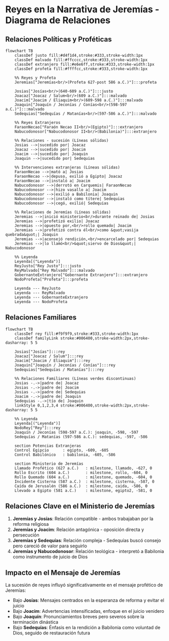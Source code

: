 # Reyes en la Narrativa de Jeremías - Diagrama de Relaciones

## Relaciones Políticas y Proféticas

```mermaid
flowchart TB
    classDef justo fill:#d4f1d4,stroke:#333,stroke-width:1px
    classDef malvado fill:#ffcccc,stroke:#333,stroke-width:1px
    classDef extranjero fill:#e6e6ff,stroke:#333,stroke-width:1px
    classDef profeta fill:#ffffcc,stroke:#333,stroke-width:1px
    
    %% Reyes y Profeta
    Jeremias["Jeremías<br/>(Profeta 627-post 586 a.C.)"]:::profeta
    
    Josias["Josías<br/>(640-609 a.C.)"]:::justo
    Joacaz["Joacaz / Salum<br/>(609 a.C.)"]:::malvado
    Joacim["Joacim / Eliaquim<br/>(609-598 a.C.)"]:::malvado
    Joaquin["Joaquín / Jeconías / Conías<br/>(598-597 a.C.)"]:::malvado
    Sedequias["Sedequías / Matanías<br/>(597-586 a.C.)"]:::malvado
    
    %% Reyes Extranjeros
    FaraonNecao["Faraón Necao II<br/>(Egipto)"]:::extranjero
    Nabucodonosor["Nabucodonosor II<br/>(Babilonia)"]:::extranjero
    
    %% Relaciones - sucesión (Líneas sólidas)
    Josias -->|sucedido por| Joacaz
    Joacaz -->|sucedido por| Joacim
    Joacim -->|sucedido por| Joaquin
    Joaquin -->|sucedido por| Sedequias
    
    %% Intervenciones extranjeras (Líneas sólidas)
    FaraonNecao -->|mató a| Josias
    FaraonNecao -->|depuso, exilió a Egipto| Joacaz
    FaraonNecao -->|instaló a| Joacim
    Nabucodonosor -->|derrotó en Carquemis| FaraonNecao
    Nabucodonosor -->|hizo vasallo a| Joacim
    Nabucodonosor -->|exilió a Babilonia| Joaquin
    Nabucodonosor -->|instaló como títere| Sedequias
    Nabucodonosor -->|cegó, exilió| Sedequias
    
    %% Relaciones de Jeremías (Líneas sólidas)
    Jeremias -->|inició ministerio<br/>durante reinado de| Josias
    Jeremias -->|profetizó exilio| Joacaz
    Jeremias -->|opuesto por,<br/>rollo quemado| Joacim
    Jeremias -->|profetizó contra él<br/>como &quot;vasija quebrada&quot;| Joaquin
    Jeremias -->|aconsejó rendición,<br/>encarcelado por| Sedequias
    Jeremias -->|lo llamó<br/>&quot;siervo de Dios&quot;| Nabucodonosor
    
    %% Leyenda
    Leyenda[("Leyenda")]
    ReyJusto["Rey Justo"]:::justo
    ReyMalvado["Rey Malvado"]:::malvado
    GobernanteExtranjero["Gobernante Extranjero"]:::extranjero
    NodoProfeta["Profeta"]:::profeta
    
    Leyenda --- ReyJusto
    Leyenda --- ReyMalvado
    Leyenda --- GobernanteExtranjero
    Leyenda --- NodoProfeta
```

## Relaciones Familiares

```mermaid
flowchart TB
    classDef rey fill:#f9f9f9,stroke:#333,stroke-width:1px
    classDef familyLink stroke:#006400,stroke-width:2px,stroke-dasharray: 5 5

    Josias["Josías"]:::rey
    Joacaz["Joacaz / Salum"]:::rey
    Joacim["Joacim / Eliaquim"]:::rey
    Joaquin["Joaquín / Jeconías / Conías"]:::rey
    Sedequias["Sedequías / Matanías"]:::rey

    %% Relaciones Familiares (Líneas verdes discontinuas)
    Josias -.->|padre de| Joacaz
    Josias -.->|padre de| Joacim
    Josias -.->|padre de| Sedequias
    Joacim -.->|padre de| Joaquin
    Sedequias -.->|tío de| Joaquin
    linkStyle 0,1,2,3,4 stroke:#006400,stroke-width:2px,stroke-dasharray: 5 5

    %% Leyenda
    Leyenda[("Leyenda")]
    NodoRey["Rey"]:::rey
    Joaquín / Jeconías (598-597 a.C.): joaquin, -598, -597
    Sedequías / Matanías (597-586 a.C.): sedequias, -597, -586
    
    section Potencias Extranjeras
    Control Egipcio      : egipto, -609, -605
    Control Babilónico   : babilonia, -605, -586
    
    section Ministerio de Jeremías
    Llamado Profético (627 a.C.)   : milestone, llamado, -627, 0
    Rollo Escrito (604 a.C.)       : milestone, rollo, -604, 0
    Rollo Quemado (604 a.C.)       : milestone, quemado, -604, 0
    Incidente Cisterna (587 a.C.)  : milestone, cisterna, -587, 0
    Caída de Jerusalén (586 a.C.)  : milestone, caida, -586, 0
    Llevado a Egipto (581 a.C.)    : milestone, egipto2, -581, 0
```

## Relaciones Clave en el Ministerio de Jeremías

1.  **Jeremías y Josías**: Relación compatible - ambos trabajaban por la reforma religiosa
2.  **Jeremías y Joacim**: Relación antagónica - oposición directa y persecución
3.  **Jeremías y Sedequías**: Relación compleja - Sedequías buscó consejo pero careció de valor para seguirlo
4.  **Jeremías y Nabucodonosor**: Relación teológica - interpretó a Babilonia como instrumento de juicio de Dios

## Impacto en el Mensaje de Jeremías

La sucesión de reyes influyó significativamente en el mensaje profético de Jeremías:

-   Bajo **Josías**: Mensajes centrados en la esperanza de reforma y evitar el juicio
-   Bajo **Joacim**: Advertencias intensificadas, enfoque en el juicio venidero
-   Bajo **Joaquín**: Pronunciamientos breves pero severos sobre la terminación dinástica
-   Bajo **Sedequías**: Énfasis en la rendición a Babilonia como voluntad de Dios, seguido de restauración futura